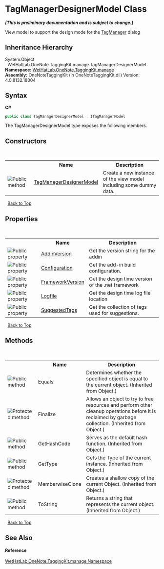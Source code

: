 # TagManagerDesignerModel Class
 _**\[This is preliminary documentation and is subject to change.\]**_

View model to support the design mode for the <a href="1dd95e73-f701-a92b-b3f8-90e215d5c4ed">TagManager</a> dialog


## Inheritance Hierarchy
System.Object<br />&nbsp;&nbsp;WetHatLab.OneNote.TaggingKit.manage.TagManagerDesignerModel<br />
**Namespace:**&nbsp;<a href="6c09c3a7-2ecd-33d5-2ed0-acefd996500f">WetHatLab.OneNote.TaggingKit.manage</a><br />**Assembly:**&nbsp;OneNoteTaggingKit (in OneNoteTaggingKit.dll) Version: 4.0.8132.18004

## Syntax

**C#**<br />
``` C#
public class TagManagerDesignerModel : ITagManagerModel
```

The TagManagerDesignerModel type exposes the following members.


## Constructors
&nbsp;<table><tr><th></th><th>Name</th><th>Description</th></tr><tr><td>![Public method](media/pubmethod.gif "Public method")</td><td><a href="121247cb-628c-3ef1-2adf-4b7611e7f90e">TagManagerDesignerModel</a></td><td>
Create a new instance of the view model including some dummy data.</td></tr></table>&nbsp;
<a href="#tagmanagerdesignermodel-class">Back to Top</a>

## Properties
&nbsp;<table><tr><th></th><th>Name</th><th>Description</th></tr><tr><td>![Public property](media/pubproperty.gif "Public property")</td><td><a href="587cd3e0-e3c6-68e8-88b4-a89be78ef924">AddinVersion</a></td><td>
Get the version string for the addin</td></tr><tr><td>![Public property](media/pubproperty.gif "Public property")</td><td><a href="cb7faa78-8d3b-f106-a2ff-2d82e98bf515">Configuration</a></td><td>
Get the add-in build configuration.</td></tr><tr><td>![Public property](media/pubproperty.gif "Public property")</td><td><a href="ca22b196-1cf6-a13e-bfb0-bf834d2d880b">FrameworkVersion</a></td><td>
Get the design time version of the .net framework</td></tr><tr><td>![Public property](media/pubproperty.gif "Public property")</td><td><a href="93d66c67-e1fc-2aa4-edfa-b6c32b762500">Logfile</a></td><td>
Get the design time log file location</td></tr><tr><td>![Public property](media/pubproperty.gif "Public property")</td><td><a href="1bdc769a-a36b-e07a-0ef0-c0f2d70d8b57">SuggestedTags</a></td><td>
Get the collection of tags used for suggestions.</td></tr></table>&nbsp;
<a href="#tagmanagerdesignermodel-class">Back to Top</a>

## Methods
&nbsp;<table><tr><th></th><th>Name</th><th>Description</th></tr><tr><td>![Public method](media/pubmethod.gif "Public method")</td><td>Equals</td><td>
Determines whether the specified object is equal to the current object.
 (Inherited from Object.)</td></tr><tr><td>![Protected method](media/protmethod.gif "Protected method")</td><td>Finalize</td><td>
Allows an object to try to free resources and perform other cleanup operations before it is reclaimed by garbage collection.
 (Inherited from Object.)</td></tr><tr><td>![Public method](media/pubmethod.gif "Public method")</td><td>GetHashCode</td><td>
Serves as the default hash function.
 (Inherited from Object.)</td></tr><tr><td>![Public method](media/pubmethod.gif "Public method")</td><td>GetType</td><td>
Gets the Type of the current instance.
 (Inherited from Object.)</td></tr><tr><td>![Protected method](media/protmethod.gif "Protected method")</td><td>MemberwiseClone</td><td>
Creates a shallow copy of the current Object.
 (Inherited from Object.)</td></tr><tr><td>![Public method](media/pubmethod.gif "Public method")</td><td>ToString</td><td>
Returns a string that represents the current object.
 (Inherited from Object.)</td></tr></table>&nbsp;
<a href="#tagmanagerdesignermodel-class">Back to Top</a>

## See Also


#### Reference
<a href="6c09c3a7-2ecd-33d5-2ed0-acefd996500f">WetHatLab.OneNote.TaggingKit.manage Namespace</a><br />